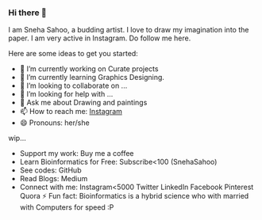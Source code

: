 ### Hi there 👋

I am Sneha Sahoo, a budding artist. I love to draw my imagination into the paper. I am very active in Instagram. Do follow me here.

Here are some ideas to get you started:

- 🔭 I’m currently working on Curate projects
- 🌱 I’m currently learning Graphics Designing.
- 👯 I’m looking to collaborate on ...
- 🤔 I’m looking for help with ...
- 💬 Ask me about Drawing and paintings
- 📫 How to reach me: [Instagram](https://instagram.com/snehasahoo97)
- 😄 Pronouns: her/she


wip...
- Support my work: Buy me a coffee
- Learn Bioinformatics for Free: Subscribe<100 (SnehaSahoo)
- See codes: GitHub
- Read Blogs: Medium   
- Connect with me: Instagram<5000 Twitter LinkedIn Facebook Pinterest Quora 
⚡ Fun fact: Bioinformatics is a hybrid science who with married with Computers for speed :P                         
                                                                   
                                                                

